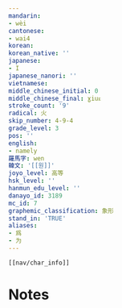```yaml
---
mandarin:
- wèi
cantonese:
- wai4
korean:
korean_native: ''
japanese:
- I
japanese_nanori: ''
vietnamese:
middle_chinese_initial: 0
middle_chinese_final: ɣiuᴇ
stroke_count: '9'
radical: 火
skip_number: 4-9-4
grade_level: 3
pos: ''
english:
- namely
羅馬字: wen
韓文: '[[원]]'
joyo_level: 高等
hsk_level: ''
hanmun_edu_level: ''
danayo_id: 3189
mc_id: 7
graphemic_classification: 象形
stand_in: 'TRUE'
aliases:
- 爲
- 为
---
```

```meta-bind-embed
[[nav/char_info]]
```

# Notes
